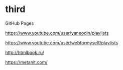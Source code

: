 # third
GitHub Pages

https://www.youtube.com/user/yaneodin/playlists

https://www.youtube.com/user/webformyself/playlists

http://htmlbook.ru/

https://metanit.com/
